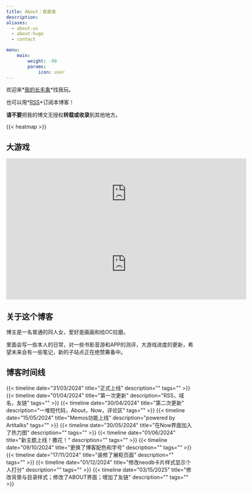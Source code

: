```yaml
---
title: About｜我是谁
description: 
aliases:
  - about-us
  - about-hugo
  - contact

menu:
    main: 
        weight: -90
        params:
            icon: user
---
```

欢迎来*[我的长毛象](https://bgme.bid/@HennZaiTennshou)*找我玩。

也可以用*[RSS](/index.xml)*订阅本博客！

**请不要**把我的博文无授权**转载或收录**到其他地方。

{{< heatmap >}}



## 大游戏

<iframe src="https://store.steampowered.com/widget/3444580/?t=%E8%BF%99%E6%98%AF%E5%8F%91%E7%94%9F%E5%9C%A8%E6%9F%90%E4%B8%AA%E5%A4%A7%E6%AD%A3%E5%B9%B4%E9%97%B4%E6%B7%B1%E5%86%AC%E7%9A%84%EF%BC%8C%E9%AD%94%E6%B3%95%E3%80%81%E7%88%B1%E4%B8%8E%E8%A1%80%E7%BC%98%E4%BA%A4%E7%BB%87%E8%80%8C%E6%88%90%E7%9A%84%E6%80%AA%E5%A5%87%E8%B0%AD%E3%80%82%0A%E6%88%91%E8%B4%9F%E8%B4%A3%E7%BE%8E%E6%9C%AF%EF%BC%8C%E5%B0%8F%E6%9F%90%E8%B4%9F%E8%B4%A3%E5%89%A7%E6%9C%AC%EF%BC%8C%E8%9B%8B%E5%8D%B7%E8%B4%9F%E8%B4%A3%E7%A8%8B%E5%BA%8F%E7%9A%84%E5%A4%A7%E6%B8%B8%E6%88%8F%EF%BC%8C%E6%98%8E%E5%B9%B4%E5%8D%B3%E5%B0%86%E5%A0%82%E5%A0%82%E4%B8%8A%E7%BA%BF%EF%BC%81%E8%AF%95%E7%8E%A9%E7%89%88%E5%B7%B2%E7%BB%8F%E8%83%BD%E7%8E%A9%E4%BA%86%EF%BC%8C%E4%BD%86%E6%98%AF%E5%85%AD%E6%9C%88%E4%BB%BD%E8%BF%98%E4%BC%9A%E6%8E%A8%E5%87%BA%E8%AF%95%E7%8E%A9%E7%89%882.0%EF%BC%8C%E4%B8%8D%E7%AE%A1%E7%8E%A9%E4%B8%8D%E7%8E%A9%EF%BC%8C%E8%B5%B0%E8%BF%87%E8%B7%AF%E8%BF%87%E7%82%B9%E4%B8%AA%E5%BF%83%E6%84%BF%E5%8D%95%E5%90%A7%EF%BC%81" frameborder="0" width="646" height="190"></iframe>
<iframe src="https://store.steampowered.com/widget/3444590/?t=%E8%AF%B7%E6%B3%A8%E6%84%8F%EF%BC%8C%E6%9C%AC%E6%B8%B8%E6%88%8F%E5%86%85%E5%90%AB%E4%B8%80%E4%BA%9B%E4%B8%80%E4%BA%9B%E4%BA%BA%E7%9C%8B%E9%81%BF%E9%9B%B7%E4%B8%80%E4%BA%9B%E4%BA%BA%E7%9C%8B%E8%8F%9C%E5%8D%95%E7%9A%84%E5%86%85%E5%AE%B9%EF%BC%9A%E4%B9%B1%E4%BC%A6%EF%BC%8C%E7%8C%8E%E5%A5%87%EF%BC%8C%E4%BA%BA%E5%A4%96%EF%BC%8C%E8%A1%80%E8%85%A5%E6%9A%B4%E5%8A%9B%E6%AD%BB%E4%BA%A1%EF%BC%8C%E7%BE%8E%E6%94%BB%E5%B8%85%E5%8F%97%EF%BC%8CPUA%EF%BC%8C%E4%B8%9C%E4%BA%9A%E5%AE%B6%E5%BA%AD%E7%AD%89%E5%86%85%E5%AE%B9%E3%80%82%E8%AF%B7%E8%B0%A8%E6%85%8E%E8%BF%9B%E5%85%A5%EF%BC%81" frameborder="0" width="646" height="190"></iframe>


## 关于这个博客
博主是一名普通的同人女，爱好是画画和给OC拉磨。

里面会写一些本人的日常，对一些书影音游和APP的测评，大游戏进度的更新，希望未来会有一些笔记，新的子站点正在绝赞筹备中。


## 博客时间线

 {{< timeline date="31/03/2024" title="正式上线" description="" tags=""  >}}
 {{< timeline date="01/04/2024" title="第一次更新" description="RSS，域名，友链" tags=""  >}}
 {{< timeline date="30/04/2024" title="第二次更新" description="一堆短代码，About，Now，评论区" tags=""  >}}
 {{< timeline date="15/05/2024" title="Memos功能上线" description="powered by Artitalks" tags=""  >}}
 {{< timeline date="30/05/2024" title="在Now界面加入了热力图" description="" tags=""  >}}
 {{< timeline date="01/06/2024" title="新主题上线！撒花！" description="" tags=""  >}}
 {{< timeline date="09/10/2024" title="更换了博客配色和字号" description="" tags=""  >}}
 {{< timeline date="17/11/2024" title="装修了展柜页面" description="" tags=""  >}}
 {{< timeline date="01/12/2024" title="修改neodb卡片样式显示个人打分" description="" tags=""  >}}
 {{< timeline date="03/15/2025" title="修改背景与目录样式；修改了ABOUT界面；增加了友链" description="" tags=""  >}}